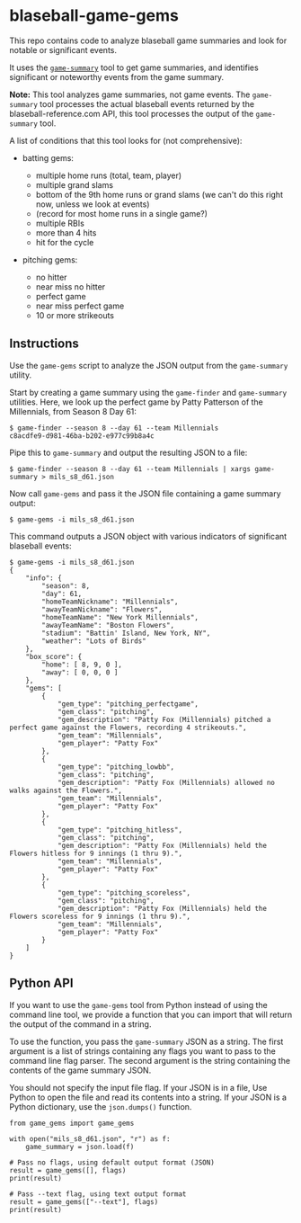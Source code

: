 # blaseball-game-gems

This repo contains code to analyze blaseball game summaries
and look for notable or significant events.

It uses the [`game-summary`](https://github.com/ch4zm/blaseball-game-summary)
tool to get game summaries, and identifies significant or noteworthy
events from the game summary.

**Note:** This tool analyzes game summaries, not game events. The `game-summary` tool
processes the actual blaseball events returned by the blaseball-reference.com API,
this tool processes the output of the `game-summary` tool.

A list of conditions that this tool looks for (not comprehensive):

* batting gems:

    * multiple home runs (total, team, player)
    * multiple grand slams
    * bottom of the 9th home runs or grand slams (we can't do this right now, unless we look at events)
    * (record for most home runs in a single game?)
    * multiple RBIs
    * more than 4 hits
    * hit for the cycle

* pitching gems:

    * no hitter
    * near miss no hitter
    * perfect game
    * near miss perfect game
    * 10 or more strikeouts

## Instructions

Use the `game-gems` script to analyze the JSON output from the
`game-summary` utility.

Start by creating a game summary using the `game-finder` and `game-summary`
utilities. Here, we look up the perfect game by Patty Patterson of the Millennials,
from Season 8 Day 61:

```
$ game-finder --season 8 --day 61 --team Millennials
c8acdfe9-d981-46ba-b202-e977c99b8a4c
```

Pipe this to `game-summary` and output the resulting JSON to a file:

```
$ game-finder --season 8 --day 61 --team Millennials | xargs game-summary > mils_s8_d61.json
```

Now call `game-gems` and pass it the JSON file containing a game summary output:

```text
$ game-gems -i mils_s8_d61.json
```

This command outputs a JSON object with various indicators of significant blaseball events:

```text
$ game-gems -i mils_s8_d61.json
{
    "info": {
        "season": 8,
        "day": 61,
        "homeTeamNickname": "Millennials",
        "awayTeamNickname": "Flowers",
        "homeTeamName": "New York Millennials",
        "awayTeamName": "Boston Flowers",
        "stadium": "Battin' Island, New York, NY",
        "weather": "Lots of Birds"
    },
    "box_score": {
        "home": [ 8, 9, 0 ],
        "away": [ 0, 0, 0 ]
    },
    "gems": [
        {
            "gem_type": "pitching_perfectgame",
            "gem_class": "pitching",
            "gem_description": "Patty Fox (Millennials) pitched a perfect game against the Flowers, recording 4 strikeouts.",
            "gem_team": "Millennials",
            "gem_player": "Patty Fox"
        },
        {
            "gem_type": "pitching_lowbb",
            "gem_class": "pitching",
            "gem_description": "Patty Fox (Millennials) allowed no walks against the Flowers.",
            "gem_team": "Millennials",
            "gem_player": "Patty Fox"
        },
        {
            "gem_type": "pitching_hitless",
            "gem_class": "pitching",
            "gem_description": "Patty Fox (Millennials) held the Flowers hitless for 9 innings (1 thru 9).",
            "gem_team": "Millennials",
            "gem_player": "Patty Fox"
        },
        {
            "gem_type": "pitching_scoreless",
            "gem_class": "pitching",
            "gem_description": "Patty Fox (Millennials) held the Flowers scoreless for 9 innings (1 thru 9).",
            "gem_team": "Millennials",
            "gem_player": "Patty Fox"
        }
    ]
}
```

## Python API

If you want to use the `game-gems` tool from Python instead of
using the command line tool, we provide a function that you can
import that will return the output of the command in a string.

To use the function, you pass the `game-summary` JSON as a string.
The first argument is a list of strings containing any flags you
want to pass to the command line flag parser. The second argument
is the string containing the contents of the game summary JSON.

You should not specify the input file flag. If your JSON is in a file,
Use Python to open the file and read its contents into a string.
If your JSON is a Python dictionary, use the `json.dumps()` function.

```
from game_gems import game_gems

with open("mils_s8_d61.json", "r") as f:
    game_summary = json.load(f)

# Pass no flags, using default output format (JSON)
result = game_gems([], flags)
print(result)

# Pass --text flag, using text output format
result = game_gems(["--text"], flags)
print(result)
```

